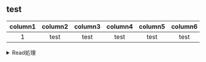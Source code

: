 ## test

|**column1**|**column2**|**column3**|**column4**|**column5**|**column6**|      
|:--:|:--:|:--:|:--:|:--:|:--:|  
|1|test|test|test|test|test|  

<details>
<summary>Read処理</summary>

- test
  - aaa
    - <span style="color: red; ">赤文字</span>
    - <font color="#FF0000">赤く表示されます</font>
    
</details>
